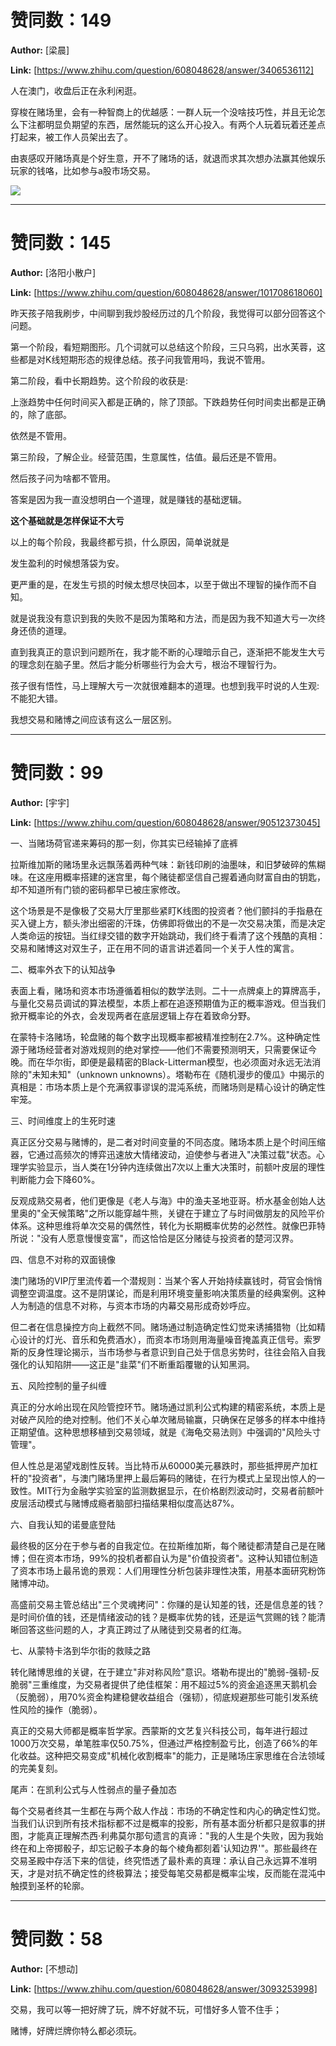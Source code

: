 # 赞同数：149

**Author:** [梁晨]

 **Link:** [https://www.zhihu.com/question/608048628/answer/3406536112]

人在澳门，收盘后正在永利闲逛。

穿梭在赌场里，会有一种智商上的优越感：一群人玩一个没啥技巧性，并且无论怎么下注都明显负期望的东西，居然能玩的这么开心投入。有两个人玩着玩着还差点打起来，被工作人员架出去了。

由衷感叹开赌场真是个好生意，开不了赌场的话，就退而求其次想办法赢其他娱乐玩家的钱咯，比如参与a股市场交易。

![]((20240223)交易和赌博的本质是什么？_梁晨/v2-c850283f8f236d7af873121a7b4629e1_720w.jpg)

---

# 赞同数：145

**Author:** [洛阳小散户]

 **Link:** [https://www.zhihu.com/question/608048628/answer/101708618060]

昨天孩子陪我刷步，中间聊到我炒股经历过的几个阶段，我觉得可以部分回答这个问题。

第一个阶段，看短期图形。几个词就可以总结这个阶段，三只乌鸦，出水芙蓉，这些都是对K线短期形态的规律总结。孩子问我管用吗，我说不管用。

第二阶段，看中长期趋势。这个阶段的收获是:

上涨趋势中任何时间买入都是正确的，除了顶部。下跌趋势任何时间卖出都是正确的，除了底部。

依然是不管用。

第三阶段，了解企业。经营范围，生意属性，估值。最后还是不管用。

然后孩子问为啥都不管用。

答案是因为我一直没想明白一个道理，就是赚钱的基础逻辑。

**这个基础就是怎样保证不大亏**

以上的每个阶段，我最终都亏损，什么原因，简单说就是

发生盈利的时候想落袋为安。

更严重的是，在发生亏损的时候太想尽快回本，以至于做出不理智的操作而不自知。

就是说我没有意识到我的失败不是因为策略和方法，而是因为我不知道大亏一次终身还债的道理。

直到我真正的意识到问题所在，我才能不断的心理暗示自己，逐渐把不能发生大亏的理念刻在脑子里。然后才能分析哪些行为会大亏，根治不理智行为。

孩子很有悟性，马上理解大亏一次就很难翻本的道理。也想到我平时说的人生观:不能犯大错。

我想交易和赌博之间应该有这么一层区别。

---

# 赞同数：99

**Author:** [宇宇]

 **Link:** [https://www.zhihu.com/question/608048628/answer/90512373045]

一、当赌场荷官递来筹码的那一刻，你其实已经输掉了底裤

  


拉斯维加斯的赌场里永远飘荡着两种气味：新钱印刷的油墨味，和旧梦破碎的焦糊味。在这座用概率搭建的迷宫里，每个赌徒都坚信自己握着通向财富自由的钥匙，却不知道所有门锁的密码都早已被庄家修改。

  


这个场景是不是像极了交易大厅里那些紧盯K线图的投资者？他们颤抖的手指悬在买入键上方，额头渗出细密的汗珠，仿佛即将做出的不是一次交易决策，而是决定人类命运的按钮。当红绿交错的数字开始跳动，我们终于看清了这个残酷的真相：交易和赌博这对双生子，正在用不同的语言讲述着同一个关于人性的寓言。

  


二、概率外衣下的认知战争

  


表面上看，赌场和资本市场遵循着相似的数学法则。二十一点牌桌上的算牌高手，与量化交易员调试的算法模型，本质上都在追逐预期值为正的概率游戏。但当我们掀开概率论的外衣，会发现两者在底层逻辑上存在着致命分野。

  


在蒙特卡洛赌场，轮盘赌的每个数字出现概率都被精准控制在2.7%。这种确定性源于赌场经营者对游戏规则的绝对掌控——他们不需要预测明天，只需要保证今晚。而在华尔街，即便是最精密的Black-Litterman模型，也必须面对永远无法消除的"未知未知"（unknown unknowns）。塔勒布在《随机漫步的傻瓜》中揭示的真相是：市场本质上是个充满叙事谬误的混沌系统，而赌场则是精心设计的确定性牢笼。

  


三、时间维度上的生死时速

  


真正区分交易与赌博的，是二者对时间变量的不同态度。赌场本质上是个时间压缩器，它通过高频次的博弈迅速放大情绪波动，迫使参与者进入"决策过载"状态。心理学实验显示，当人类在1分钟内连续做出7次以上重大决策时，前额叶皮层的理性判断能力会下降60%。

  


反观成熟交易者，他们更像是《老人与海》中的渔夫圣地亚哥。桥水基金创始人达里奥的"全天候策略"之所以能穿越牛熊，关键在于建立了与时间做朋友的风险平价体系。这种思维将单次交易的偶然性，转化为长期概率优势的必然性。就像巴菲特所说："没有人愿意慢慢变富"，而这恰恰是区分赌徒与投资者的楚河汉界。

  


四、信息不对称的双面镜像

  


澳门赌场的VIP厅里流传着一个潜规则：当某个客人开始持续赢钱时，荷官会悄悄调整空调温度。这不是阴谋论，而是利用环境变量影响决策质量的经典案例。这种人为制造的信息不对称，与资本市场的内幕交易形成奇妙呼应。

  


但二者在信息操控方向上截然不同。赌场通过制造确定性幻觉来诱捕猎物（比如精心设计的灯光、音乐和免费酒水），而资本市场则用海量噪音掩盖真正信号。索罗斯的反身性理论揭示，当市场参与者意识到自己处于信息劣势时，往往会陷入自我强化的认知陷阱——这正是"韭菜"们不断重蹈覆辙的认知黑洞。

  


五、风险控制的量子纠缠

  


真正的分水岭出现在风险管控环节。赌场通过凯利公式构建的精密系统，本质上是对破产风险的绝对控制。他们不关心单次赌局输赢，只确保在足够多的样本中维持正期望值。这种思想移植到交易领域，就是《海龟交易法则》中强调的"风险头寸管理"。

  


但人性总是渴望戏剧性反转。当比特币从60000美元暴跌时，那些抵押房产加杠杆的"投资者"，与澳门赌场里押上最后筹码的赌徒，在行为模式上呈现出惊人的一致性。MIT行为金融学实验室的监测数据显示，在价格剧烈波动时，交易者前额叶皮层活动模式与赌博成瘾者脑部扫描结果相似度高达87%。

  


六、自我认知的诺曼底登陆

  


最终极的区分在于参与者的自我定位。在拉斯维加斯，每个赌徒都清楚自己是在赌博；但在资本市场，99%的投机者都自认为是"价值投资者"。这种认知错位制造了资本市场上最吊诡的景观：人们用理性分析包装非理性决策，用基本面研究粉饰赌博冲动。

  


高盛前交易主管总结出"三个灵魂拷问"：你赚的是认知差的钱，还是信息差的钱？是时间价值的钱，还是情绪波动的钱？是概率优势的钱，还是运气赏赐的钱？能清晰回答这些问题的人，才真正跨过了从赌徒到交易者的红海。

  


七、从蒙特卡洛到华尔街的救赎之路

  


转化赌博思维的关键，在于建立"非对称风险"意识。塔勒布提出的"脆弱-强韧-反脆弱"三重维度，为交易者提供了绝佳框架：用不超过5%的资金追逐黑天鹅机会（反脆弱），用70%资金构建稳健收益组合（强韧），彻底规避那些可能引发系统性风险的操作（脆弱）。

  


真正的交易大师都是概率哲学家。西蒙斯的文艺复兴科技公司，每年进行超过1000万次交易，单笔胜率仅50.75%，但通过严格控制盈亏比，创造了66%的年化收益。这种把交易变成"机械化收割概率"的能力，正是赌场庄家思维在合法领域的完美复刻。

  


尾声：在凯利公式与人性弱点的量子叠加态

  


每个交易者终其一生都在与两个敌人作战：市场的不确定性和内心的确定性幻觉。当我们认识到所有技术指标都不过是概率的投影，所有基本面分析都只是叙事的拼图，才能真正理解杰西·利弗莫尔那句遗言的真谛："我的人生是个失败，因为我始终在和上帝掷骰子，却忘记骰子本身的每个棱角都刻着'认知边界'"。那些最终在交易圣殿中存活下来的信徒，终究悟透了最朴素的真理：承认自己永远算不准明天，才是对抗不确定性的终极算法；接受每笔交易都是概率尘埃，反而能在混沌中触摸到圣杯的轮廓。

---

# 赞同数：58

**Author:** [不想动]

 **Link:** [https://www.zhihu.com/question/608048628/answer/3093253998]

交易，我可以等一把好牌了玩，牌不好就不玩，可惜好多人管不住手；

赌博，好牌烂牌你特么都必须玩。